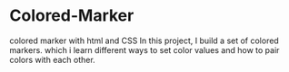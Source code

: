 # Colored-Marker
colored marker with html and CSS
In this project, I build a set of colored markers.
which i  learn different ways to set color values and how to pair colors with each other.

